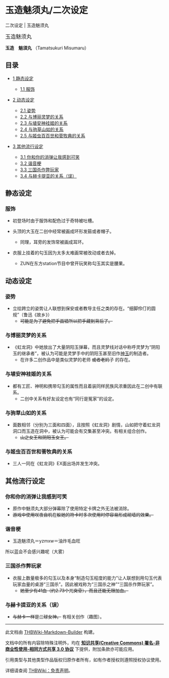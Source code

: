 # 玉造魅须丸/二次设定

<!-- source html: G:\repos\THBWiki-Markdown-Builder\THBWikiMarkdown\Temp\main\d\db\ns0%3A%E7%8E%89%E9%80%A0%E9%AD%85%E9%A1%BB%E4%B8%B8%2F%E4%BA%8C%E6%AC%A1%E8%AE%BE%E5%AE%9A.html -->

二次设定 | 玉造魅须丸

  
<big>玉造魅须丸</big>  

 **玉造　魅須丸** （Tamatsukuri Misumaru）
  


## 目录

- [1 静态设定](#静态设定)

  - [1.1 服饰](#服饰)



- [2 动态设定](#动态设定)

  - [2.1 姿势](#姿势)
  - [2.2 与博丽灵梦的关系](#与博丽灵梦的关系)
  - [2.3 与埴安神袿姬的关系](#与埴安神袿姬的关系)
  - [2.4 与驹草山如的关系](#与驹草山如的关系)
  - [2.5 与姬虫百百世和菅牧典的关系](#与姬虫百百世和菅牧典的关系)



- [3 其他流行设定](#其他流行设定)

  - [3.1 你和你的消弹让我感到可笑](#你和你的消弹让我感到可笑)
  - [3.2 谐音梗](#谐音梗)
  - [3.3 三国杀作弊玩家](#三国杀作弊玩家)
  - [3.4 与赫卡提亚的关系（误）](#与赫卡提亚的关系（误）)








## 静态设定

### 服饰
- 初登场时由于服饰和配色过于奇特被吐槽。
- 头顶的大玉在二创中经常被画成环形发箍或者帽子。
  - 同理，耳旁的发饰常被画成耳环。

- 衣服上挂着的勾玉因为太多太难画常被改动或者去掉。
  - ZUN在东方station节目中曾开玩笑称勾玉其实是腰果。



## 动态设定

### 姿势
- 立绘跨立的姿势让人联想到保安或者教导主任之类的存在。“细脚伶仃的圆规”（鲁迅《故乡》）
  -  ~~可能是为了避免把手画错所以把手藏到背后了。~~ 



### 与博丽灵梦的关系
- 《虹龙洞》中她放出了大量阴阳玉弹幕，而且灵梦线对话中称呼灵梦为“阴阳玉的继承者”，被认为可能是灵梦手中的阴阳玉甚至旧作[神玉](./神玉.md)的制造者。
  - 在许多二创作品中是类似灵梦的老师 ~~或者老妈子~~ 的存在。



### 与埴安神袿姬的关系
- 都有工匠、神明和携带勾玉的属性而且着装同样民族风浓重因此在二创中有联系。
  - 二创中关系有好友设定也有“同行是冤家”的设定。



### 与驹草山如的关系
- 面数相邻（分别为三面和四面），且按照《虹龙洞》剧情，山如把守着虹龙洞洞口而玉造在洞中，被认为可能会有交集甚至冲突。有相关组合创作。
  -  ~~山之女王和阴阳玉女王。~~ 



### 与姬虫百百世和菅牧典的关系
- 三人一同在《虹龙洞》EX面出场并发生冲突。


## 其他流行设定

### 你和你的消弹让我感到可笑
- 原作中魅须丸大部分弹幕除了使用特定卡牌之外无法被消除。
-  ~~游戏中使用咲夜自机在躲她的符卡时多次使用时停容易形成砌墙的效果。~~ 


### 谐音梗
- 玉造魅须丸＝yzmxw＝油炸毛血旺

  
所以蓝会不会感兴趣呢（大雾）
  


### 三国杀作弊玩家
- 衣服上数量极多的勾玉以及本身“制造勾玉程度的能力”让人联想到用勾玉代表玩家血量的桌游“三国杀”。因此被戏称为“三国杀之神”“三国杀作弊玩家”。
  -  ~~她至少有41血（约2.73个兀突骨），而且还能无限加血。~~ 



### 与赫卡提亚的关系（误）
-  ~~与赫卡一样是三球女神。~~ 有相关创作（趣图）。





---

此文档由 [THBWiki-Markdown-Builder](https://github.com/Delsin-Yu/THBWiki-Markdown-Builder) 构建。

文档中的所有内容除特殊注明外，均在 [**知识共享(Creative Commons) 署名-非商业性使用-相同方式共享 3.0 协议**](https://creativecommons.org/licenses/by-sa/3.0/deed.zh-hans) 下提供，附加条款亦可能应用。

引用类型与其他类型作品版权归原作者所有，如有作者授权则遵照授权协议使用。

详细请查阅 [THBWiki：免责声明](https://thbwiki.cc/THBWiki:%E5%85%8D%E8%B4%A3%E5%A3%B0%E6%98%8E)。


